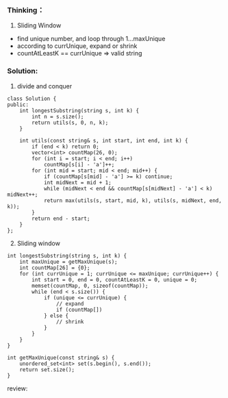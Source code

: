### Thinking：
1. Sliding Window
- find unique number, and loop through 1...maxUnique
- according to currUnique, expand or shrink
- countAtLeastK == currUnique => valid string


### Solution:
1. divide and conquer
```
class Solution {
public:
    int longestSubstring(string s, int k) {
        int n = s.size();
        return utils(s, 0, n, k);
    }

	int utils(const string& s, int start, int end, int k) {
		if (end < k) return 0;
		vector<int> countMap(26, 0);
		for (int i = start; i < end; i++)
			countMap[s[i] - 'a']++;
		for (int mid = start; mid < end; mid++) {
			if (countMap[s[mid] - 'a'] >= k) continue;
			int midNext = mid + 1;
			while (midNext < end && countMap[s[midNext] - 'a'] < k) midNext++;
			return max(utils(s, start, mid, k), utils(s, midNext, end, k));
		}
		return end - start;
	}
};
```
2. Sliding window
```
int longestSubstring(string s, int k) {
	int maxUnique = getMaxUnique(s);
	int countMap[26] = {0};
	for (int currUnique = 1; currUnique <= maxUnique; currUnique++) {
		int start = 0, end = 0, countAtLeastK = 0, unique = 0;
		memset(countMap, 0, sizeof(countMap));
		while (end < s.size()) {
			if (unique <= currUnique) {
				// expand
				if (countMap[])
			} else {
				// shrink
			}
		}
	}
}

int getMaxUnique(const string& s) {
	unordered_set<int> set(s.begin(), s.end());
	return set.size();
}
```

review: